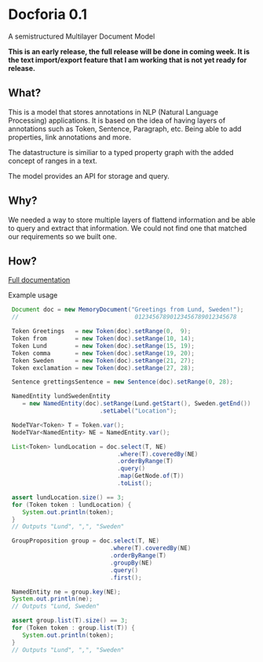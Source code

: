 # Docforia 0.1
A semistructured Multilayer Document Model

**This is an early release, the full release will be done in coming week. It is the text import/export feature that 
I am working that is not yet ready for release.**

## What?
This is a model that stores annotations in NLP (Natural Language Processing) applications. It is based on the idea 
of having layers of annotations such as Token, Sentence, Paragraph, etc. Being able to add properties, link annotations
and more.

The datastructure is similiar to a typed property graph with the added concept of ranges in a text.

The model provides an API for storage and query.

## Why?
We needed a way to store multiple layers of flattend information and be able to query and extract that information. We could not find one that matched our requirements so we built one.

## How?
[Full documentation](http://marcusklang.github.io/docforia/apidocs/)

Example usage
```java
 Document doc = new MemoryDocument("Greetings from Lund, Sweden!");
 //                                 01234567890123456789012345678

 Token Greetings   = new Token(doc).setRange(0,  9);
 Token from        = new Token(doc).setRange(10, 14);
 Token Lund        = new Token(doc).setRange(15, 19);
 Token comma       = new Token(doc).setRange(19, 20);
 Token Sweden      = new Token(doc).setRange(21, 27);
 Token exclamation = new Token(doc).setRange(27, 28);

 Sentence grettingsSentence = new Sentence(doc).setRange(0, 28);

 NamedEntity lundSwedenEntity
    = new NamedEntity(doc).setRange(Lund.getStart(), Sweden.getEnd())
                          .setLabel("Location");

 NodeTVar<Token> T = Token.var();
 NodeTVar<NamedEntity> NE = NamedEntity.var();

 List<Token> lundLocation = doc.select(T, NE)
                               .where(T).coveredBy(NE)
                               .orderByRange(T)
                               .query()
                               .map(GetNode.of(T))
                               .toList();

 assert lundLocation.size() == 3;
 for (Token token : lundLocation) {
    System.out.println(token);
 }
 // Outputs "Lund", ",", "Sweden"

 GroupProposition group = doc.select(T, NE)
                             .where(T).coveredBy(NE)
                             .orderByRange(T)
                             .groupBy(NE)
                             .query()
                             .first();

 NamedEntity ne = group.key(NE);
 System.out.println(ne);
 // Outputs "Lund, Sweden"

 assert group.list(T).size() == 3;
 for (Token token : group.list(T)) {
    System.out.println(token);
 }
 // Outputs "Lund", ",", "Sweden"
```
